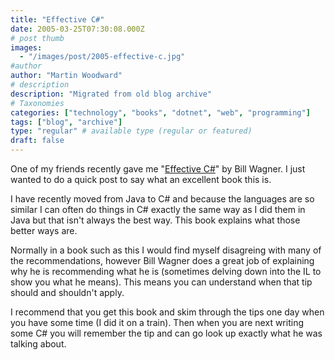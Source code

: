 ```yaml
---
title: "Effective C#"
date: 2005-03-25T07:30:08.000Z
# post thumb
images:
  - "/images/post/2005-effective-c.jpg"
#author
author: "Martin Woodward"
# description
description: "Migrated from old blog archive"
# Taxonomies
categories: ["technology", "books", "dotnet", "web", "programming"]
tags: ["blog", "archive"]
type: "regular" # available type (regular or featured)
draft: false
---
```


[](http://www.amazon.co.uk/exec/obidos/ASIN/0321245660/woodwardwebcom)One of my friends recently gave me "[Effective C#](http://www.amazon.co.uk/exec/obidos/ASIN/0321245660/woodwardwebcom)" by Bill Wagner. I just wanted to do a quick post to say what an excellent book this is.

I have recently moved from Java to C# and because the languages are so similar I can often do things in C# exactly the same way as I did them in Java but that isn't always the best way. This book explains what those better ways are.

Normally in a book such as this I would find myself disagreing with many of the recommendations, however Bill Wagner does a great job of explaining why he is recommending what he is (sometimes delving down into the IL to show you what he means). This means you can understand when that tip should and shouldn't apply.

I recommend that you get this book and skim through the tips one day when you have some time (I did it on a train). Then when you are next writing some C# you will remember the tip and can go look up exactly what he was talking about.
